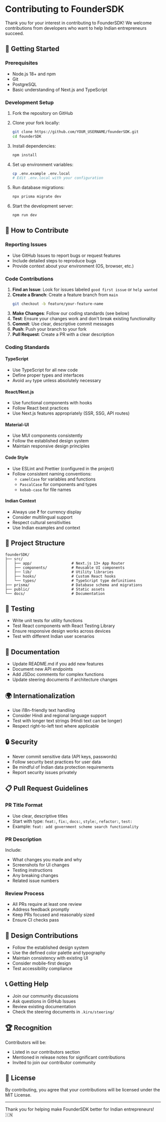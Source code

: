 # Contributing to FounderSDK

Thank you for your interest in contributing to FounderSDK! We welcome contributions from developers who want to help Indian entrepreneurs succeed.

## 🚀 Getting Started

### Prerequisites
- Node.js 18+ and npm
- Git
- PostgreSQL
- Basic understanding of Next.js and TypeScript

### Development Setup

1. Fork the repository on GitHub
2. Clone your fork locally:
   ```bash
   git clone https://github.com/YOUR_USERNAME/founderSDK.git
   cd founderSDK
   ```

3. Install dependencies:
   ```bash
   npm install
   ```

4. Set up environment variables:
   ```bash
   cp .env.example .env.local
   # Edit .env.local with your configuration
   ```

5. Run database migrations:
   ```bash
   npx prisma migrate dev
   ```

6. Start the development server:
   ```bash
   npm run dev
   ```

## 🎯 How to Contribute

### Reporting Issues
- Use GitHub Issues to report bugs or request features
- Include detailed steps to reproduce bugs
- Provide context about your environment (OS, browser, etc.)

### Code Contributions

1. **Find an Issue**: Look for issues labeled `good first issue` or `help wanted`
2. **Create a Branch**: Create a feature branch from `main`
   ```bash
   git checkout -b feature/your-feature-name
   ```
3. **Make Changes**: Follow our coding standards (see below)
4. **Test**: Ensure your changes work and don't break existing functionality
5. **Commit**: Use clear, descriptive commit messages
6. **Push**: Push your branch to your fork
7. **Pull Request**: Create a PR with a clear description

### Coding Standards

#### TypeScript
- Use TypeScript for all new code
- Define proper types and interfaces
- Avoid `any` type unless absolutely necessary

#### React/Next.js
- Use functional components with hooks
- Follow React best practices
- Use Next.js features appropriately (SSR, SSG, API routes)

#### Material-UI
- Use MUI components consistently
- Follow the established design system
- Maintain responsive design principles

#### Code Style
- Use ESLint and Prettier (configured in the project)
- Follow consistent naming conventions:
  - `camelCase` for variables and functions
  - `PascalCase` for components and types
  - `kebab-case` for file names

#### Indian Context
- Always use ₹ for currency display
- Consider multilingual support
- Respect cultural sensitivities
- Use Indian examples and context

## 📁 Project Structure

```
founderSDK/
├── src/
│   ├── app/                  # Next.js 13+ App Router
│   ├── components/           # Reusable UI components
│   ├── lib/                  # Utility libraries
│   ├── hooks/                # Custom React hooks
│   └── types/                # TypeScript type definitions
├── prisma/                   # Database schema and migrations
├── public/                   # Static assets
└── docs/                     # Documentation
```

## 🧪 Testing

- Write unit tests for utility functions
- Test React components with React Testing Library
- Ensure responsive design works across devices
- Test with different Indian user scenarios

## 📝 Documentation

- Update README.md if you add new features
- Document new API endpoints
- Add JSDoc comments for complex functions
- Update steering documents if architecture changes

## 🌍 Internationalization

- Use i18n-friendly text handling
- Consider Hindi and regional language support
- Test with longer text strings (Hindi text can be longer)
- Respect right-to-left text where applicable

## 🔒 Security

- Never commit sensitive data (API keys, passwords)
- Follow security best practices for user data
- Be mindful of Indian data protection requirements
- Report security issues privately

## 📋 Pull Request Guidelines

### PR Title Format
- Use clear, descriptive titles
- Start with type: `feat:`, `fix:`, `docs:`, `style:`, `refactor:`, `test:`
- Example: `feat: add government scheme search functionality`

### PR Description
Include:
- What changes you made and why
- Screenshots for UI changes
- Testing instructions
- Any breaking changes
- Related issue numbers

### Review Process
- All PRs require at least one review
- Address feedback promptly
- Keep PRs focused and reasonably sized
- Ensure CI checks pass

## 🎨 Design Contributions

- Follow the established design system
- Use the defined color palette and typography
- Maintain consistency with existing UI
- Consider mobile-first design
- Test accessibility compliance

## 📞 Getting Help

- Join our community discussions
- Ask questions in GitHub Issues
- Review existing documentation
- Check the steering documents in `.kiro/steering/`

## 🏆 Recognition

Contributors will be:
- Listed in our contributors section
- Mentioned in release notes for significant contributions
- Invited to join our contributor community

## 📄 License

By contributing, you agree that your contributions will be licensed under the MIT License.

---

Thank you for helping make FounderSDK better for Indian entrepreneurs! 🇮🇳
